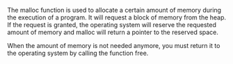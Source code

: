 The malloc function is used to allocate a certain amount of memory during the execution of a program. It will request a block of memory from the heap. If the request is granted, the operating system will reserve the requested amount of memory and malloc will return a pointer to the reserved space.



When the amount of memory is not needed anymore, you must return it to the operating system by calling the function free.
